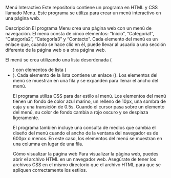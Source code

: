 Menú Interactivo
Este repositorio contiene un programa en HTML y CSS llamado Menu. Este programa se utiliza para crear un menú interactivo en una página web.

Descripción
El programa Menu crea una página web con un menú de navegación. El menú consta de cinco elementos: “Inicio”, “Categoría1”, “Categoría2”, “Categoría3” y “Contacto”. Cada elemento del menú es un enlace que, cuando se hace clic en él, puede llevar al usuario a una sección diferente de la página web o a otra página web.

El menú se crea utilizando una lista desordenada (<ul>) con elementos de lista (<li>). Cada elemento de la lista contiene un enlace (<a>). Los elementos del menú se muestran en una fila y se expanden para llenar el ancho del menú.

El programa utiliza CSS para dar estilo al menú. Los elementos del menú tienen un fondo de color azul marino, un relleno de 10px, una sombra de caja y una transición de 0.5s. Cuando el cursor pasa sobre un elemento del menú, su color de fondo cambia a rojo oscuro y se desplaza ligeramente.

El programa también incluye una consulta de medios que cambia el diseño del menú cuando el ancho de la ventana del navegador es de 600px o menos. En este caso, los elementos del menú se muestran en una columna en lugar de una fila.

Cómo visualizar la página web
Para visualizar la página web, puedes abrir el archivo HTML en un navegador web. Asegúrate de tener los archivos CSS en el mismo directorio que el archivo HTML para que se apliquen correctamente los estilos.
